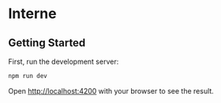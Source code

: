 # Interne

## Getting Started

First, run the development server:

```bash
npm run dev
```

Open [http://localhost:4200](http://localhost:4200) with your browser to see the result.

